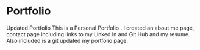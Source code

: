# Portfolio
Updated Portfolio 
This is a Personal Portfolio . I created an about me page, contact page including links to my Linked In and Git Hub and my resume. Also included is a git updated my portfolio page.
